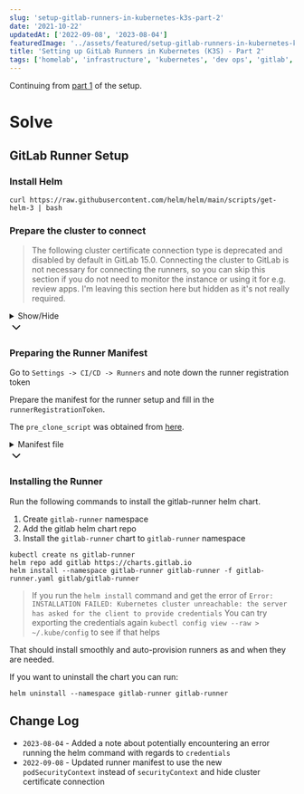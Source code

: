 ```yaml
---
slug: 'setup-gitlab-runners-in-kubernetes-k3s-part-2'
date: '2021-10-22'
updatedAt: ['2022-09-08', '2023-08-04']
featuredImage: '../assets/featured/setup-gitlab-runners-in-kubernetes-k3s.png'
title: 'Setting up GitLab Runners in Kubernetes (K3S) - Part 2'
tags: ['homelab', 'infrastructure', 'kubernetes', 'dev ops', 'gitlab', 'ci cd', 'esxi']
---
```


Continuing from [part 1](/blog/setup-gitlab-runners-in-kubernetes-k3s-part-1) of the setup.

# Solve

## GitLab Runner Setup

### Install Helm

```bash:title=main
curl https://raw.githubusercontent.com/helm/helm/main/scripts/get-helm-3 | bash
```

### Prepare the cluster to connect

> The following cluster certificate connection type is deprecated and disabled by default in GitLab 15.0.
> Connecting the cluster to GitLab is not necessary for connecting the runners, so you can skip this section
> if you do not need to monitor the instance or using it for e.g. review apps.
> I'm leaving this section here but hidden as it's not really required.

<details>
<summary>
  <span class="summary-title">Show/Hide</span>
  <div class="summary-chevron-up">
    <svg xmlns="http://www.w3.org/2000/svg" width="24" height="24" viewBox="0 0 24 24" fill="none" stroke="currentColor" stroke-width="2" stroke-linecap="round" stroke-linejoin="round" class="feather feather-chevron-down"><polyline points="6 9 12 15 18 9"></polyline></svg>
  </div>
</summary>
<div class="summary-content">

Applying the following manifest:

```yaml:title=gitlab-admin-service-account.yaml
apiVersion: v1
kind: ServiceAccount
metadata:
  name: gitlab
  namespace: kube-system
---
apiVersion: rbac.authorization.k8s.io/v1
kind: ClusterRoleBinding
metadata:
  name: gitlab-admin
roleRef:
  apiGroup: rbac.authorization.k8s.io
  kind: ClusterRole
  name: cluster-admin
subjects:
  - kind: ServiceAccount
    name: gitlab
    namespace: kube-system
```

```bash:title=main
kubectl apply -f gitlab-admin-service-account.yaml
```

Get the cluster certificate

```bash:title=main
kubectl config view --raw \
-o=jsonpath='{.clusters[0].cluster.certificate-authority-data}' \
| base64 --decode
```

Get the service token

```bash:title=main
kubectl -n kube-system describe secret $(kubectl -n kube-system get secret | grep gitlab | awk '{print $1}')
```

Once you have the above, use the `Connect cluster with certificate` option in GitLab and choose to `Connect existing cluster`. You'll be given a form to fill up the information that we've gathered above. The `API URL` would be the FQDN that you've assigned to your cluster.

> Remember to add an allow rule to your firewall (NAT Port Forwarding) for the cluster. I'm assuming that you know how to do this, if there is any clarification needed around this, leave a comment.

</div>
<div class="summary-chevron-down">
		<svg xmlns="http://www.w3.org/2000/svg" width="24" height="24" viewBox="0 0 24 24" fill="none" stroke="currentColor" stroke-width="2" stroke-linecap="round" stroke-linejoin="round" class="feather feather-chevron-up"><polyline points="18 15 12 9 6 15"></polyline></svg>
</div>
</details>

### Preparing the Runner Manifest

Go to `Settings -> CI/CD -> Runners` and note down the runner registration token

Prepare the manifest for the runner setup and fill in the `runnerRegistrationToken`.

The `pre_clone_script` was obtained from [here](https://gitlab.com/gitlab-org/gitlab-foss/-/issues/47283#note_164716469).

<details>
<summary>
  <span class="summary-title">Manifest file</span>
  <div class="summary-chevron-up">
    <svg xmlns="http://www.w3.org/2000/svg" width="24" height="24" viewBox="0 0 24 24" fill="none" stroke="currentColor" stroke-width="2" stroke-linecap="round" stroke-linejoin="round" class="feather feather-chevron-down"><polyline points="6 9 12 15 18 9"></polyline></svg>
  </div>
</summary>
<div class="summary-content">

```yaml:title=gitlab-runner.yaml
## GitLab Runner Image
##
## By default it's using gitlab/gitlab-runner:alpine-v{VERSION}
## where {VERSION} is taken from Chart.yaml from appVersion field
##
## ref: https://hub.docker.com/r/gitlab/gitlab-runner/tags/
##
## Note: If you change the image to the ubuntu release
##       don't forget to change the securityContext;
##       these images run on different user IDs.
##
# image: gitlab/gitlab-runner:alpine-v11.6.0

## Specify a imagePullPolicy for the main runner deployment
## 'Always' if imageTag is 'latest', else set to 'IfNotPresent'
##
## Note: it does not apply to job containers launched by this executor.
## Use `pull_policy` in [runners.kubernetes] to change it.
##
## ref: https://kubernetes.io/docs/concepts/containers/assets/#pre-pulled-images
##
imagePullPolicy: IfNotPresent

## Specifying ImagePullSecrets on a Pod
## Kubernetes supports specifying container image registry keys on a Pod.
## ref: https://kubernetes.io/docs/concepts/containers/assets/#specifying-imagepullsecrets-on-a-pod
##
# imagePullSecrets:
#   - name: "image-pull-secret"

## How many runner pods to launch.
# replicas: 1

## How many old ReplicaSets for this Deployment you want to retain
# revisionHistoryLimit: 10

## The GitLab Server URL (with protocol) that want to register the runner against
## ref: https://docs.gitlab.com/runner/commands/README.html#gitlab-runner-register
##
gitlabUrl: https://gitlab.com/

## The Registration Token for adding new Runners to the GitLab Server. This must
## be retrieved from your GitLab Instance.
## ref: https://docs.gitlab.com/ce/ci/runners/README.html
##
runnerRegistrationToken: ""

## The Runner Token for adding new Runners to the GitLab Server. This must
## be retrieved from your GitLab Instance. It is token of already registered runner.
## ref: (we don't yet have docs for that, but we want to use existing token)
##
# runnerToken: ""
#
## Unregister all runners before termination
##
## Updating the runner's chart version or configuration will cause the runner container
## to be terminated and created again. This may cause your Gitlab instance to reference
## non-existant runners. Un-registering the runner before termination mitigates this issue.
## ref: https://docs.gitlab.com/runner/commands/README.html#gitlab-runner-unregister
##
# unregisterRunners: true

## When stopping the runner, give it time to wait for its jobs to terminate.
##
## Updating the runner's chart version or configuration will cause the runner container
## to be terminated with a graceful stop request. terminationGracePeriodSeconds
## instructs Kubernetes to wait long enough for the runner pod to terminate gracefully.
## ref: https://docs.gitlab.com/runner/commands/#signals
terminationGracePeriodSeconds: 3600

## Set the certsSecretName in order to pass custom certficates for GitLab Runner to use
## Provide resource name for a Kubernetes Secret Object in the same namespace,
## this is used to populate the /home/gitlab-runner/.gitlab-runner/certs/ directory
## ref: https://docs.gitlab.com/runner/configuration/tls-self-signed.html#supported-options-for-self-signed-certificates
##
# certsSecretName:

## Configure the maximum number of concurrent jobs
## ref: https://docs.gitlab.com/runner/configuration/advanced-configuration.html#the-global-section
##
concurrent: 10

## Defines in seconds how often to check GitLab for a new builds
## ref: https://docs.gitlab.com/runner/configuration/advanced-configuration.html#the-global-section
##
checkInterval: 30

## Configure GitLab Runner's logging level. Available values are: debug, info, warn, error, fatal, panic
## ref: https://docs.gitlab.com/runner/configuration/advanced-configuration.html#the-global-section
##
# logLevel:

## Configure GitLab Runner's logging format. Available values are: runner, text, json
## ref: https://docs.gitlab.com/runner/configuration/advanced-configuration.html#the-global-section
##
# logFormat:

## Configure GitLab Runner's Sentry DSN.
## ref https://docs.gitlab.com/runner/configuration/advanced-configuration.html#the-global-section
##
# sentryDsn:

## A custom bash script that will be executed prior to the invocation
## gitlab-runner process
#
#preEntrypointScript: |
#  echo "hello"

## For RBAC support:
rbac:
  create: true

  ## Define specific rbac permissions.
  ## DEPRECATED: see .Values.rbac.rules
  # resources: ["pods", "pods/exec", "secrets"]
  # verbs: ["get", "list", "watch", "create", "patch", "delete"]

  ## Define list of rules to be added to the rbac role permissions.
  ## Each rule supports the keys:
  ## - apiGroups: default "" (indicates the core API group) if missing or empty.
  ## - resources: default "*" if missing or empty.
  ## - verbs: default "*" if missing or empty.
  rules: []
  # - resources: ["pods", "secrets"]
  #   verbs: ["get", "list", "watch", "create", "patch", "delete"]
  # - apiGroups: [""]
  #   resources: ["pods/exec"]
  #   verbs: ["create", "patch", "delete"]

  ## Run the gitlab-bastion container with the ability to deploy/manage containers of jobs
  ## cluster-wide or only within namespace
  clusterWideAccess: false

  ## Use the following Kubernetes Service Account name if RBAC is disabled in this Helm chart (see rbac.create)
  ##
  # serviceAccountName: default

  ## Specify annotations for Service Accounts, useful for annotations such as eks.amazonaws.com/role-arn
  ##
  ## ref: https://docs.aws.amazon.com/eks/latest/userguide/specify-service-account-role.html
  ##
  # serviceAccountAnnotations: {}

  ## Use podSecurity Policy
  ## ref: https://kubernetes.io/docs/concepts/policy/pod-security-policy/
  podSecurityPolicy:
    enabled: false
    resourceNames:
    - gitlab-runner

  ## Specify one or more imagePullSecrets used for pulling the runner image
  ##
  ## ref: https://kubernetes.io/docs/tasks/configure-pod-container/configure-service-account/#add-imagepullsecrets-to-a-service-account
  ##
  # imagePullSecrets: []

## Configure integrated Prometheus metrics exporter
## ref: https://docs.gitlab.com/runner/monitoring/#configuration-of-the-metrics-http-server
metrics:
  enabled: true

## Configuration for the Pods that the runner launches for each new job
##
runners:
  # runner configuration, where the multi line strings is evaluated as
  # template so you can specify helm values inside of it.
  #
  # tpl: https://helm.sh/docs/howto/charts_tips_and_tricks/#using-the-tpl-function
  # runner configuration: https://docs.gitlab.com/runner/configuration/advanced-configuration.html
  config: |
    [[runners]]
      pre_clone_script = 'cat /etc/resolv.conf | sed -r "s/^(search.*|options.*)/#\1/" > /tmp/resolv && cat /tmp/resolv > /etc/resolv.conf'
      [runners.kubernetes]
        namespace = "{{.Release.Namespace}}"
        image = "alpine:latest"
        ## privileged = true

  ## Which executor should be used
  ##
  # executor: kubernetes

  ## Default container image to use for builds when none is specified
  ##
  ## DEPRECATED: See https://docs.gitlab.com/runner/install/kubernetes.html#additional-configuration
  # image: ubuntu:16.04

  ## Specify one or more imagePullSecrets
  ##
  ## ref: https://kubernetes.io/docs/tasks/configure-pod-container/pull-image-private-registry/
  ##
  ## DEPRECATED: See https://docs.gitlab.com/runner/install/kubernetes.html#additional-configuration
  # imagePullSecrets: []

  ## Specify the image pull policy: never, if-not-present, always. The cluster default will be used if not set.
  ##
  ## DEPRECATED: See https://docs.gitlab.com/runner/install/kubernetes.html#additional-configuration
  # imagePullPolicy: ""

  ## Defines number of concurrent requests for new job from GitLab
  ## ref: https://docs.gitlab.com/runner/configuration/advanced-configuration.html#the-runners-section
  ##
  ## DEPRECATED: See https://docs.gitlab.com/runner/install/kubernetes.html#additional-configuration
  # requestConcurrency: 1

  ## Specify whether the runner should be locked to a specific project: true, false. Defaults to true.
  ##
  # locked: true

  ## Specify the tags associated with the runner. Comma-separated list of tags.
  ##
  ## ref: https://docs.gitlab.com/ce/ci/runners/#use-tags-to-limit-the-number-of-jobs-using-the-runner
  ##
  tags: "k3s,container"

  ## Specify the name for the runner.
  ##
  name: "k3snetes"

  ## Specify if jobs without tags should be run.
  ## If not specified, Runner will default to true if no tags were specified. In other case it will
  ## default to false.
  ##
  ## ref: https://docs.gitlab.com/ce/ci/runners/#runner-is-allowed-to-run-untagged-jobs
  ##
  # runUntagged: true

  ## Specify whether the runner should only run protected branches.
  ## Defaults to False.
  ##
  ## ref: https://docs.gitlab.com/ee/ci/runners/#prevent-runners-from-revealing-sensitive-information
  ##
  # protected: true

  ## Run all containers with the privileged flag enabled
  ## This will allow the docker:dind image to run if you need to run Docker
  ## commands. Please read the docs before turning this on:
  ## ref: https://docs.gitlab.com/runner/executors/kubernetes.html#using-dockerdind
  ##
  ## DEPRECATED: See https://docs.gitlab.com/runner/install/kubernetes.html#additional-configuration
  # privileged: false

  ## The name of the secret containing runner-token and runner-registration-token
  # secret: gitlab-runner

  ## Namespace to run Kubernetes jobs in (defaults to the same namespace of this release)
  ##
  ## DEPRECATED: See https://docs.gitlab.com/runner/install/kubernetes.html#additional-configuration
  # namespace:

  ## The amount of time, in seconds, that needs to pass before the runner will
  ## timeout attempting to connect to the container it has just created.
  ## ref: https://docs.gitlab.com/runner/executors/kubernetes.html
  ## DEPRECATED: See https://docs.gitlab.com/runner/install/kubernetes.html#additional-configuration
  # pollTimeout: 180

  ## Set maximum build log size in kilobytes, by default set to 4096 (4MB)
  ## ref: https://docs.gitlab.com/runner/configuration/advanced-configuration.html#the-runners-section
  ## DEPRECATED: See https://docs.gitlab.com/runner/install/kubernetes.html#additional-configuration
  # outputLimit: 4096

  ## Distributed runners caching
  ## ref: https://docs.gitlab.com/runner/configuration/autoscale.html#distributed-runners-caching
  ##
  ## If you want to use s3 based distributing caching:
  ## First of all you need to uncomment General settings and S3 settings sections.
  ##
  ## Create a secret 's3access' containing 'accesskey' & 'secretkey'
  ## ref: https://aws.amazon.com/blogs/security/wheres-my-secret-access-key/
  ##
  ## $ kubectl create secret generic s3access \
  ##   --from-literal=accesskey="YourAccessKey" \
  ##   --from-literal=secretkey="YourSecretKey"
  ## ref: https://kubernetes.io/docs/concepts/configuration/secret/
  ##
  ## If you want to use gcs based distributing caching:
  ## First of all you need to uncomment General settings and GCS settings sections.
  ##
  ## Access using credentials file:
  ## Create a secret 'google-application-credentials' containing your application credentials file.
  ## ref: https://docs.gitlab.com/runner/configuration/advanced-configuration.html#the-runnerscachegcs-section
  ## You could configure
  ## $ kubectl create secret generic google-application-credentials \
  ##   --from-file=gcs-application-credentials-file=./path-to-your-google-application-credentials-file.json
  ## ref: https://kubernetes.io/docs/concepts/configuration/secret/
  ##
  ## Access using access-id and private-key:
  ## Create a secret 'gcsaccess' containing 'gcs-access-id' & 'gcs-private-key'.
  ## ref: https://docs.gitlab.com/runner/configuration/advanced-configuration.html#the-runnerscachegcs-section
  ## You could configure
  ## $ kubectl create secret generic gcsaccess \
  ##   --from-literal=gcs-access-id="YourAccessID" \
  ##   --from-literal=gcs-private-key="YourPrivateKey"
  ## ref: https://kubernetes.io/docs/concepts/configuration/secret/
  ##
  ## If you want to use Azure-based distributed caching:
  ## First, uncomment General settings.
  ##
  ## Create a secret 'azureaccess' containing 'azure-account-name' & 'azure-account-key'
  ## ref: https://docs.microsoft.com/en-us/azure/storage/blobs/storage-blobs-introduction
  ##
  ## $ kubectl create secret generic azureaccess \
  ##   --from-literal=azure-account-name="YourAccountName" \
  ##   --from-literal=azure-account-key="YourAccountKey"
  ## ref: https://kubernetes.io/docs/concepts/configuration/secret/

  cache:
    ## General settings
    ## DEPRECATED: See https://docs.gitlab.com/runner/install/kubernetes.html#additional-configuration and https://docs.gitlab.com/runner/install/kubernetes.html#using-cache-with-configuration-template
    # cacheType: s3
    # cachePath: "gitlab_runner"
    # cacheShared: true

    ## S3 settings
    ## DEPRECATED: See https://docs.gitlab.com/runner/install/kubernetes.html#additional-configuration and https://docs.gitlab.com/runner/install/kubernetes.html#using-cache-with-configuration-template
    # s3ServerAddress: s3.amazonaws.com
    # s3BucketName:
    # s3BucketLocation:
    # s3CacheInsecure: false

    ## GCS settings
    ## DEPRECATED: See https://docs.gitlab.com/runner/install/kubernetes.html#additional-configuration and https://docs.gitlab.com/runner/install/kubernetes.html#using-cache-with-configuration-template
    # gcsBucketName:

    ## S3 the name of the secret.
    # secretName: s3access
    ## Use this line for access using gcs-access-id and gcs-private-key
    # secretName: gcsaccess
    ## Use this line for access using google-application-credentials file
    # secretName: google-application-credentials
    ## Use this line for access using Azure with azure-account-name and azure-account-key
    # secretName: azureaccess


  ## Build Container specific configuration
  ##
  ## DEPRECATED: See https://docs.gitlab.com/runner/install/kubernetes.html#additional-configuration
  builds: {}
    # cpuLimit: 200m
    # cpuLimitOverwriteMaxAllowed: 400m
    # memoryLimit: 256Mi
    # memoryLimitOverwriteMaxAllowed: 512Mi
    # cpuRequests: 100m
    # cpuRequestsOverwriteMaxAllowed: 200m
    # memoryRequests: 128Mi
    # memoryRequestsOverwriteMaxAllowed: 256Mi

  ## Service Container specific configuration
  ##
  ## DEPRECATED: See https://docs.gitlab.com/runner/install/kubernetes.html#additional-configuration
  services: {}
    # cpuLimit: 200m
    # memoryLimit: 256Mi
    # cpuRequests: 100m
    # memoryRequests: 128Mi

  ## Helper Container specific configuration
  ##
  ## DEPRECATED: See https://docs.gitlab.com/runner/install/kubernetes.html#additional-configuration
  helpers: {}
    # cpuLimit: 200m
    # memoryLimit: 256Mi
    # cpuRequests: 100m
    # memoryRequests: 128Mi
    # image: "gitlab/gitlab-runner-helper:x86_64-${CI_RUNNER_REVISION}"

  ## Helper container security context configuration
  ## Refer to https://docs.gitlab.com/runner/executors/kubernetes.html#using-security-context
  ## DEPRECATED: See https://docs.gitlab.com/runner/install/kubernetes.html#additional-configuration
  # pod_security_context:
  #   run_as_non_root: true
  #   run_as_user: 100
  #   run_as_group: 100
  #   fs_group: 65533
  #   supplemental_groups: [101, 102]

  ## Service Account to be used for runners
  ##
  # serviceAccountName:

  ## If Gitlab is not reachable through $CI_SERVER_URL
  ##
  ## DEPRECATED: See https://docs.gitlab.com/runner/install/kubernetes.html#additional-configuration
  # cloneUrl:

  ## Specify node labels for CI job pods assignment
  ## ref: https://kubernetes.io/docs/concepts/configuration/assign-pod-node/
  ##
  ## DEPRECATED: See https://docs.gitlab.com/runner/install/kubernetes.html#additional-configuration
  # nodeSelector: {}

  ## Specify node tolerations for CI job pods assignment
  ## ref: https://kubernetes.io/docs/concepts/configuration/taint-and-toleration/
  ##
  ## DEPRECATED: See https://docs.gitlab.com/runner/install/kubernetes.html#additional-configuration
  # nodeTolerations: {}

  ## Specify pod labels for CI job pods
  ##
  ## DEPRECATED: See https://docs.gitlab.com/runner/install/kubernetes.html#additional-configuration
  # podLabels: {}

  ## Specify annotations for job pods, useful for annotations such as iam.amazonaws.com/role
  ## DEPRECATED: See https://docs.gitlab.com/runner/install/kubernetes.html#additional-configuration
  # podAnnotations: {}

  ## Configure environment variables that will be injected to the pods that are created while
  ## the build is running. These variables are passed as parameters, i.e. `--env "NAME=VALUE"`,
  ## to `gitlab-runner register` command.
  ##
  ## Note that `envVars` (see below) are only present in the runner pod, not the pods that are
  ## created for each build.
  ##
  ## ref: https://docs.gitlab.com/runner/commands/#gitlab-runner-register
  ##
  ## DEPRECATED: See https://docs.gitlab.com/runner/install/kubernetes.html#additional-configuration
  # env:
  #   NAME: VALUE


## Specify the name of the scheduler which used to schedule runner pods.
## Kubernetes supports multiple scheduler configurations.
## ref: https://kubernetes.io/docs/reference/scheduling
# schedulerName: "my-custom-scheduler"

## Configure securitycontext
## ref: http://kubernetes.io/docs/user-guide/security-context/
##
podSecurityContext:
  runAsUser: 100
  # runAsGroup: 65533
  fsGroup: 65533
  # supplementalGroups: [65533]

  ## Note: values for the ubuntu image:
  # runAsUser: 999
  # fsGroup: 999

## Configure resource requests and limits
## ref: http://kubernetes.io/docs/user-guide/compute-resources/
##
resources: {}
  # limits:
  #   memory: 256Mi
  #   cpu: 200m
  # requests:
  #   memory: 128Mi
  #   cpu: 100m

## Affinity for pod assignment
## Ref: https://kubernetes.io/docs/concepts/configuration/assign-pod-node/#affinity-and-anti-affinity
##
affinity: {}

## Node labels for pod assignment
## Ref: https://kubernetes.io/docs/user-guide/node-selection/
##
nodeSelector: {}
  # Example: The gitlab runner manager should not run on spot instances so you can assign
  # them to the regular worker nodes only.
  # node-role.kubernetes.io/worker: "true"

## List of node taints to tolerate (requires Kubernetes >= 1.6)
## Ref: https://kubernetes.io/docs/concepts/configuration/taint-and-toleration/
##
tolerations: []
  # Example: Regular worker nodes may have a taint, thus you need to tolerate the taint
  # when you assign the gitlab runner manager with nodeSelector or affinity to the nodes.
  # - key: "node-role.kubernetes.io/worker"
  #   operator: "Exists"

## Configure environment variables that will be present when the registration command runs
## This provides further control over the registration process and the config.toml file
## ref: `gitlab-runner register --help`
## ref: https://docs.gitlab.com/runner/configuration/advanced-configuration.html
##
# envVars:
#   - name: RUNNER_EXECUTOR
#     value: kubernetes

## list of hosts and IPs that will be injected into the pod's hosts file
hostAliases: []
  # Example:
  # - ip: "127.0.0.1"
  #   hostnames:
  #   - "foo.local"
  #   - "bar.local"
  # - ip: "10.1.2.3"
  #   hostnames:
  #   - "foo.remote"
  #   - "bar.remote"

## Annotations to be added to manager pod
##
podAnnotations: {}
  # Example:
  # iam.amazonaws.com/role: <my_role_arn>

## Labels to be added to manager pod
##
podLabels: {}
  # Example:
  # owner.team: <my_cool_team>

## HPA support for custom metrics:
## This section enables runners to autoscale based on defined custom metrics.
## In order to use this functionality, Need to enable a custom metrics API server by
## implementing "custom.metrics.k8s.io" using supported third party adapter
## Example: https://github.com/directxman12/k8s-prometheus-adapter
##
#hpa: {}
  # minReplicas: 1
  # maxReplicas: 10
  # metrics:
  # - type: Pods
  #   pods:
  #     metricName: gitlab_runner_jobs
  #     targetAverageValue: 400m

## Secrets to be additionally mounted to the containers.
## All secrets are mounted through init-runner-secrets volume
## and placed as readonly at /init-secrets in the init container
## and finally copied to an in-memory volume runner-secrets that is
## mounted at /secrets.
secrets: []
  # Example:
  # - name: my-secret
  # - name: myOtherSecret
  #   items:
  #     - key: key_one
  #       path: path_one

## Additional config files to mount in the containers in `/configmaps`.
##
## Please note that a number of keys are reserved by the runner.
## See https://gitlab.com/gitlab-org/charts/gitlab-runner/-/blob/main/templates/configmap.yaml
## for a current list.
configMaps: {}
```

</div>
<div class="summary-chevron-down">
		<svg xmlns="http://www.w3.org/2000/svg" width="24" height="24" viewBox="0 0 24 24" fill="none" stroke="currentColor" stroke-width="2" stroke-linecap="round" stroke-linejoin="round" class="feather feather-chevron-up"><polyline points="18 15 12 9 6 15"></polyline></svg>
</div>
</details>

### Installing the Runner

Run the following commands to install the gitlab-runner helm chart.

1. Create `gitlab-runner` namespace
2. Add the gitlab helm chart repo
3. Install the `gitlab-runner` chart to `gitlab-runner` namespace

```bash:title=main
kubectl create ns gitlab-runner
helm repo add gitlab https://charts.gitlab.io
helm install --namespace gitlab-runner gitlab-runner -f gitlab-runner.yaml gitlab/gitlab-runner
```

> If you run the `helm install` command and get the error of `Error: INSTALLATION FAILED: Kubernetes cluster unreachable: the server has asked for the client to provide credentials`
> You can try exporting the credentials again `kubectl config view --raw > ~/.kube/config` to see if that helps

That should install smoothly and auto-provision runners as and when they are needed.

If you want to uninstall the chart you can run:

```bash:title=main
helm uninstall --namespace gitlab-runner gitlab-runner
```

## Change Log

- `2023-08-04` - Added a note about potentially encountering an error running the helm command with regards to `credentials`
- `2022-09-08` - Updated runner manifest to use the new `podSecurityContext` instead of `securityContext` and hide cluster certificate connection
